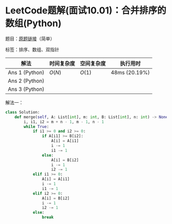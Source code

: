 # LeetCode题解(面试10.01)：合并排序的数组(Python)

题目：[原题链接](https://leetcode-cn.com/problems/sorted-merge-lcci/)（简单）

标签：排序、数组、双指针

| 解法           | 时间复杂度 | 空间复杂度 | 执行用时      |
| -------------- | ---------- | ---------- | ------------- |
| Ans 1 (Python) | $O(N)$     | $O(1)$     | 48ms (20.19%) |
| Ans 2 (Python) |            |            |               |
| Ans 3 (Python) |            |            |               |

解法一：

```python
class Solution:
    def merge(self, A: List[int], m: int, B: List[int], n: int) -> None:
        i, i1, i2 = m + n - 1, m - 1, n - 1
        while True:
            if i1 >= 0 and i2 >= 0:
                if A[i1] >= B[i2]:
                    A[i] = A[i1]
                    i -= 1
                    i1 -= 1
                else:
                    A[i] = B[i2]
                    i -= 1
                    i2 -= 1
            elif i1 >= 0:
                A[i] = A[i1]
                i -= 1
                i1 -= 1
            elif i2 >= 0:
                A[i] = B[i2]
                i -= 1
                i2 -= 1
            else:
                break
```